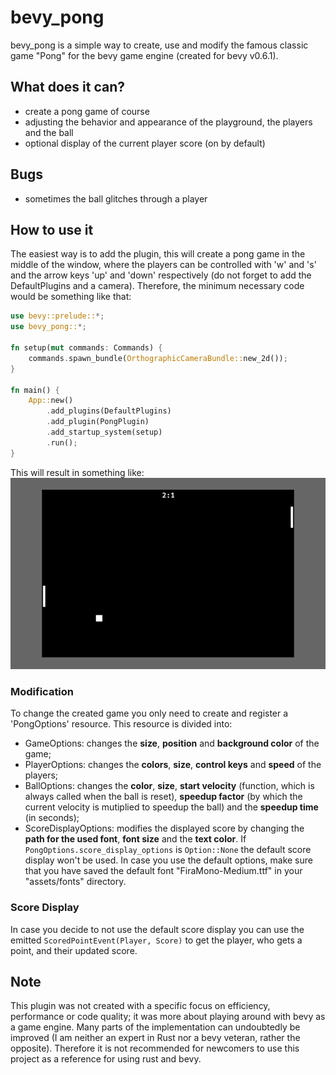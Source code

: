 # bevy_pong
bevy_pong is a simple way to create, use and modify the famous classic game "Pong" for the bevy game engine (created for bevy v0.6.1).

## What does it can?
- create a pong game of course
- adjusting the behavior and appearance of the playground, the players and the ball
- optional display of the current player score (on by default)

## Bugs
- sometimes the ball glitches through a player

## How to use it
The easiest way is to add the plugin, this will create a pong game in the middle of the window, where the players can be controlled with 'w' and 's' and the arrow keys 'up' and 'down' respectively (do not forget to add the DefaultPlugins and a camera). Therefore, the minimum necessary code would be something like that:
```rust
use bevy::prelude::*;
use bevy_pong::*;

fn setup(mut commands: Commands) {
    commands.spawn_bundle(OrthographicCameraBundle::new_2d());
}

fn main() {
    App::new()
        .add_plugins(DefaultPlugins)
        .add_plugin(PongPlugin)
        .add_startup_system(setup)
        .run();
}
```

This will result in something like:![default](screenshots/default.png)

### Modification

To change the created game you only need to create and register a 'PongOptions' resource. This resource is divided into:
- GameOptions: changes the __size__, __position__ and __background color__ of the game;
- PlayerOptions: changes the __colors__, __size__, __control keys__ and __speed__ of the players;
- BallOptions: changes the __color__, __size__, __start velocity__ (function, which is always called when the ball is reset), __speedup factor__ (by which the current velocity is mutiplied to speedup the ball) and the __speedup time__ (in seconds);
- ScoreDisplayOptions: modifies the displayed score by changing the __path for the used font__, __font size__ and the __text color__. If `PongOptions.score_display_options` is `Option::None` the default score display won't be used. In case you use the default options, make sure that you have saved the default font "FiraMono-Medium.ttf" in your "assets/fonts" directory.

### Score Display

In case you decide to not use the default score display you can use the emitted `ScoredPointEvent(Player, Score)` to get the player, who gets a point, and their updated score.

## Note

This plugin was not created with a specific focus on efficiency, performance or code quality; it was more about playing around with bevy as a game engine. Many parts of the implementation can undoubtedly be improved (I am neither an expert in Rust nor a bevy veteran, rather the opposite). Therefore it is not recommended for newcomers to use this project as a reference for using rust and bevy.